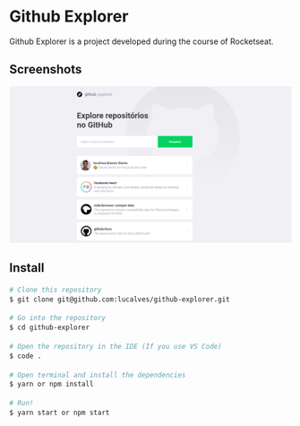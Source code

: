 # Github Explorer

Github Explorer is a project developed during the course of Rocketseat.

## Screenshots

<img src="screenshot.png">

## Install

```bash
# Clone this repository
$ git clone git@github.com:lucalves/github-explorer.git

# Go into the repository
$ cd github-explorer

# Open the repository in the IDE (If you use VS Code)
$ code .

# Open terminal and install the dependencies
$ yarn or npm install

# Run!
$ yarn start or npm start
```
